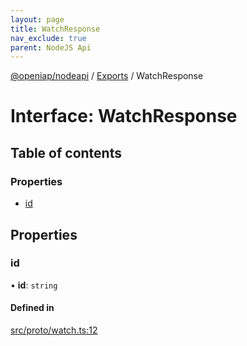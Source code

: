 ```yaml
---
layout: page
title: WatchResponse
nav_exclude: true
parent: NodeJS Api
---
```

[@openiap/nodeapi](../README.html) / [Exports](../modules.html) / WatchResponse

# Interface: WatchResponse

## Table of contents

### Properties

- [id](WatchResponse.html#id)

## Properties

### id

• **id**: `string`

#### Defined in

[src/proto/watch.ts:12](https://github.com/openiap/nodeapi/blob/a6b5438/src/proto/watch.ts#L12)
